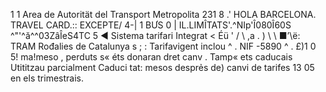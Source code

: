 1 1 Area de Autorität del Transport Metropolita 231 8 .' HOLA BARCELONA. TRAVEL CARD.:: EXCEPTE/ 4-| 1 BƯS 0 | IL.LIMÎTATS'.^NIp'Î080Î60S ^"'^ă^^03ZâÎeS4TC 5 ◄ Sistema tarifari Integrat < Éü ' / \ ,a . ) \ \ ■’\ë: TRAM Rođalies de Catalunya s ; : Tarifavigent inclou ^ . NIF -5890 ^ . £)1 0 5! ma!meso , perduts s« éts donaran dret canv . Tamp« ets caducais Utititzau parcialment Caduci tat: mesos desprẻs de) canvi de tarifes 13 05 en els trimestrais.